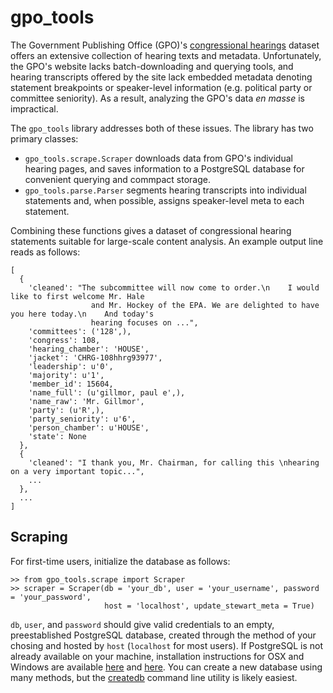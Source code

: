 # gpo_tools
The Government Publishing Office (GPO)'s [congressional hearings](https://www.gpo.gov/fdsys/browse/collection.action?collectionCode=CHRG) dataset offers an extensive collection of hearing texts and metadata. Unfortunately, the GPO's website lacks batch-downloading and querying tools, and hearing transcripts offered by the site lack embedded metadata denoting statement breakpoints or speaker-level information (e.g. political party or committee seniority). As a result, analyzing the GPO's data *en masse* is impractical.

The ``gpo_tools`` library addresses both of these issues. The library has two primary classes:
 - ``gpo_tools.scrape.Scraper`` downloads data from GPO's individual hearing pages, and saves information to a PostgreSQL database for convenient querying and commpact storage. 
 - ``gpo_tools.parse.Parser`` segments hearing transcripts into individual statements and, when possible, assigns speaker-level meta to each statement.
 
Combining these functions gives a dataset of congressional hearing statements suitable for large-scale content analysis. An example output line reads as follows:

```
[
  {
    'cleaned': "The subcommittee will now come to order.\n    I would like to first welcome Mr. Hale 
                  and Mr. Hockey of the EPA. We are delighted to have you here today.\n    And today's 
                  hearing focuses on ...",
    'committees': ('128',),
    'congress': 108,
    'hearing_chamber': 'HOUSE',
    'jacket': 'CHRG-108hhrg93977',
    'leadership': u'0',
    'majority': u'1',
    'member_id': 15604,
    'name_full': (u'gillmor, paul e',),
    'name_raw': 'Mr. Gillmor',
    'party': (u'R',),
    'party_seniority': u'6',
    'person_chamber': u'HOUSE',
    'state': None
  },
  {
    'cleaned': "I thank you, Mr. Chairman, for calling this \nhearing on a very important topic...",
    ...
  },
  ...
]
```
 
## Scraping
For first-time users, initialize the database as follows:
```
>> from gpo_tools.scrape import Scraper
>> scraper = Scraper(db = 'your_db', user = 'your_username', password = 'your_password', 
                     host = 'localhost', update_stewart_meta = True)
```

``db``, ``user``, and ``password`` should give valid credentials to an empty, preestablished PostgreSQL database, created through the method of your chosing and hosted by ``host`` (``localhost`` for most users). If PostgreSQL is not already available on your machine, installation instructions for OSX and Windows are available [here](https://www.postgresql.org/download/macosx/) and [here](https://www.postgresql.org/download/windows/). You can create a new database using many methods, but the [createdb](https://www.postgresql.org/docs/9.1/static/app-createdb.html) command line utility is likely easiest.



